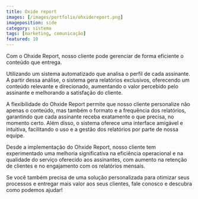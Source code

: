 ```yaml
---
title: Oxide report
images: [/images/portfolio/ohxidereport.png]
imageposition: side
category: sistema
tags: [marketing, comunicação]
featured: 10
---
```

Com o Ohxide Report, nosso cliente pode gerenciar de forma eficiente o conteúdo que entrega.

Utilizando um sistema automatizado que analisa o perfil de cada assinante. A partir dessa análise, o sistema gera relatórios exclusivos, oferecendo um conteúdo relevante e direcionado, aumentando o valor percebido pelo assinante e melhorando a satisfação do cliente.

A flexibilidade do Ohxide Report permite que nosso cliente personalize não apenas o conteúdo, mas também o formato e a frequência dos relatórios, garantindo que cada assinante receba exatamente o que precisa, no momento certo. Além disso, o sistema oferece uma interface amigável e intuitiva, facilitando o uso e a gestão dos relatórios por parte de nossa equipe.

Desde a implementação do Ohxide Report, nosso cliente tem experimentado uma melhoria significativa na eficiência operacional e na qualidade do serviço oferecido aos assinantes, com aumento na retenção de clientes e no engajamento com os relatórios mensais.

Se você também precisa de uma solução personalizada para otimizar seus processos e entregar mais valor aos seus clientes, fale conosco e descubra como podemos ajudar!
